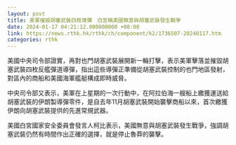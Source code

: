 ```yaml
---
layout: post
title: 美軍摧毀胡塞武裝四枚導彈　白宮稱美國無意與胡塞武裝發生戰爭
date: 2024-01-17 04:21:12.000000000 +08:00
link: https://news.rthk.hk/rthk/ch/component/k2/1736507-20240117.htm
categories: rthk
---
```


美國中央司令部證實，再對也門胡塞武裝展開新一輪打擊，表示美軍擊落並摧毀胡塞武裝四枚反艦彈道導彈，指出這些導彈正準備從胡塞武裝控制的也門地區發射，對區內的商船和美國海軍艦艇構成即時威脅。

中央司令部又表示，美軍在上星期的一次行動中，在阿拉伯海一艘船上繳獲運送給胡塞武裝的伊朗製導彈零件，是自去年11月胡塞武裝開始襲擊商船以來，首次繳獲伊朗向胡塞武裝提供的先進常規武器。

美國白宮國家安全委員會發言人柯比表示，美國無意與胡塞武裝發生戰爭，強調胡塞武裝仍然有時間作出正確的選擇，就是停止魯莽的襲擊。
